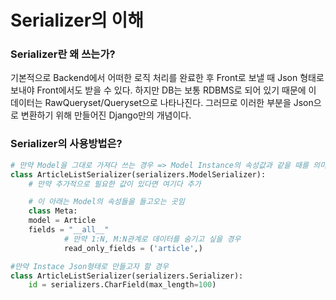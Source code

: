 # Serializer의 이해

### Serializer란 왜 쓰는가?
기본적으로 Backend에서 어떠한 로직 처리를 완료한 후 Front로 보낼 때 Json 형태로 보내야 Front에서도 받을 수 있다. 하지만 DB는 보통 RDBMS로 되어 있기 때문에 이 데이터는 RawQueryset/Queryset으로 나타나진다. 그러므로 이러한 부분을 Json으로 변환하기 위해 만들어진 Django만의 개념이다.

### Serializer의 사용방법은?

```python 
# 만약 Model을 그대로 가져다 쓰는 경우 => Model Instance의 속성값과 같을 때를 의미함  
class ArticleListSerializer(serializers.ModelSerializer):
    # 만약 추가적으로 필요한 값이 있다면 여기다 추가

    # 이 아래는 Model의 속성들을 들고오는 곳임
    class Meta:
    model = Article
    fields = "__all__"
            # 만약 1:N, M:N관계로 데이터를 숨기고 싶을 경우
            read_only_fields = ('article',)

#만약 Instace Json형태로 만들고자 할 경우
class ArticleListSerializer(serializers.Serializer):
    id = serializers.CharField(max_length=100)
```